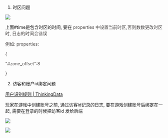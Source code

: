 1. 时区问题

![](https://cdn.nlark.com/yuque/0/2024/png/43288467/1733811722277-aae10df8-8ef4-4f6f-b04e-125a0ac2cf61.png)

上面#time是包含时区的时间, 要在 <font style="color:rgb(76, 73, 72);">properties 中设置当前时区,否则数数更改时区时, 日志的时间会错误</font>

<font style="color:rgb(76, 73, 72);">例如: properties:</font>

<font style="color:rgb(76, 73, 72);">{</font>

<font style="color:rgb(76, 73, 72);">"#zone_offset":8</font>

<font style="color:rgb(76, 73, 72);">}</font>

2. 访客和账户id绑定问题

[用户识别规则 | ThinkingData](https://doc.thinkingdata.cn/ta-manual/v4.3/installation/pre_installation/user_identify.html#%E4%B8%80%E3%80%81%E7%94%A8%E6%88%B7%E8%AF%86%E5%88%AB-id-%E7%9A%84%E7%B1%BB%E5%9E%8B)

玩家在游戏中创建账号之前, 通过访客id记录的日志, 要在游戏创建账号后绑定在一起, 需要在登录的时候把访客id 发给后端

![](https://cdn.nlark.com/yuque/0/2024/png/43288467/1733813993735-59058590-b447-48c3-8938-d52d6a2c7423.png)

![](https://cdn.nlark.com/yuque/0/2024/png/43288467/1733814025505-0f65f8e7-9a22-466a-a433-1ca09ffbc2aa.png)



